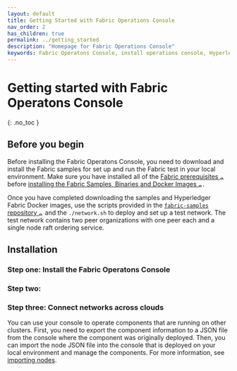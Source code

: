```yaml
---
layout: default
title: Getting Started with Fabric Operations Console
nav_order: 2
has_children: true
permalink: ../getting_started
description: "Homepage for Fabric Operations Console"
keywords: Fabric Operatons Console, install operations console, Hyperledger Fabric Docker, Fabric test, Fabric samples
---
```


# Getting started with Fabric Operatons Console

{: .no_toc }

## Before you begin

Before installing the Fabric Operatons Console, you need to download and install the Fabric samples for set up and run the Fabric test in your local environment. Make sure you have installed all of the <a href="https://hyperledger-fabric.readthedocs.io/en/latest/prereqs.html" target="_blank">Fabric prerequisites <img src="../images/external.png" width="10" alt="external" valign="middle"></a> before <a href="https://hyperledger-fabric.readthedocs.io/en/latest/install.html" target="_blank">installing the Fabric Samples, Binaries and Docker Images <img src="../images/external.png" width="10" alt="external" valign="middle"></a>.

Once you have completed downloading the samples and Hyperledger Fabric Docker images, use the scripts provided in the <a href="https://github.com/hyperledger/fabric-samples" target="_blank">`fabric-samples` repository <img src="../images/external.png" width="10" alt="external" valign="middle"></a> and  the `./network.sh` to deploy and set up a test network. The test network contains two peer organizations with one peer each and a single node raft ordering service.


## Installation

### Step one: Install the Fabric Operatons Console

### Step two:

### Step three: Connect networks across clouds

You can use your console to operate components that are running on other clusters. First, you need to export the component information to a JSON file from the console where the component was originally deployed. Then, you can import the node JSON file into the console that is deployed on your local environment and manage the components. For more information, see [importing nodes](../using_console/console-import-nodes.md).
